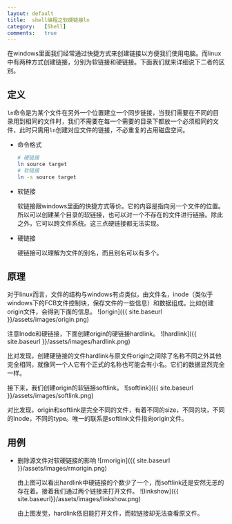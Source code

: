 ```yaml
---
layout:	default
title:	shell编程之软硬链接ln
category:	[Shell]
comments:	true
---
```

在windows里面我们经常通过快捷方式来创建链接以方便我们使用电脑。而linux中有两种方式创建链接，分别为软链接和硬链接。下面我们就来详细说下二者的区别。



## 定义
`ln`命令是为某个文件在另外一个位置建立一个同步链接，当我们需要在不同的目录用到相同的文件时，我们不需要在每一个需要的目录下都放一个必须相同的文件，此时只需用`ln`创建对应文件的链接，不必重复的占用磁盘空间。

* 命令格式

	```bash
	# 硬链接
	ln source target
	# 软链接
	ln -s source target
	```
* 软链接

	软链接跟windows里面的快捷方式等价。它的内容是指向另一个文件的位置。所以可以创建某个目录的软链接，也可以对一个不存在的文件进行链接。除此之外，它可以跨文件系统。这三点硬链接都无法实现。
* 硬链接

	硬链接可以理解为文件的别名，而且别名可以有多个。

## 原理
对于linux而言，文件的结构与windows有点类似，由文件名，inode（类似于windows下的FCB文件控制块，保存文件的一些信息）和数据组成。比如创建origin文件，会得到下面的信息。
![origin]({{ site.baseurl }}/assets/images/origin.png)

注意Inode和硬链接，下面创建origin的硬链接hardlink。
![hardlink]({{ site.baseurl }}/assets/images/hardlink.png)

比对发现，创建硬链接的文件hardlink与原文件origin之间除了名称不同之外其他完全相同，就像同一个人它有个正式的名称也可能会有小名。它们的数据显然完全一样。

接下来，我们创建origin的软链接softlink。
![softlink]({{ site.baseurl }}/assets/images/softlink.png)

对比发现，origin和softlink是完全不同的文件，有着不同的size，不同的块，不同的Inode，不同的type。唯一的联系是softlink文件指向origin文件。


## 用例
*  删除源文件对软硬链接的影响
	![rmorigin]({{ site.baseurl }}/assets/images/rmorigin.png)

	由上图可以看出hardlink中硬链接的个数少了一个，而softlink还是安然无恙的存在着。接着我们通过两个链接来打开文件。
	![linkshow]({{ site.baseurl}}/assets/images/linkshow.png)

	由上图发觉，hardlink依旧能打开文件，而软链接却无法查看原文件。
